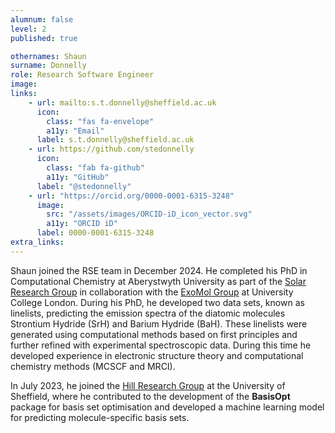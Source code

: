 ```yaml
---
alumnum: false
level: 2
published: true

othernames: Shaun
surname: Donnelly
role: Research Software Engineer
image:
links:
    - url: mailto:s.t.donnelly@sheffield.ac.uk
      icon: 
        class: "fas fa-envelope"
        a11y: "Email"
      label: s.t.donnelly@sheffield.ac.uk
    - url: https://github.com/stedonnelly
      icon:
        class: "fab fa-github"
        a11y: "GitHub"
      label: "@stedonnelly"
    - url: "https://orcid.org/0000-0001-6315-3248"
      image:
        src: "/assets/images/ORCID-iD_icon_vector.svg"
        a11y: "ORCID iD"
      label: 0000-0001-6315-3248
extra_links:
---
```

Shaun joined the RSE team in December 2024. He completed his PhD in Computational Chemistry at Aberystwyth University as part of the [Solar Research Group](https://solarphysics.aber.ac.uk/) in collaboration with the [ExoMol Group](https://www.exomol.com/) at University College London. During his PhD, he developed two data sets, known as linelists, predicting the emission spectra of the diatomic molecules Strontium Hydride (SrH) and Barium Hydride (BaH). These linelists were generated using computational methods based on first principles and further refined with experimental spectroscopic data. During this time he developed experience in electronic structure theory and computational chemistry methods (MCSCF and MRCI).

In July 2023, he joined the [Hill Research Group](https://grant-hill.sites.sheffield.ac.uk/) at the University of Sheffield, where he contributed to the development of the **BasisOpt** package for basis set optimisation and developed a machine learning model for predicting molecule-specific basis sets.
